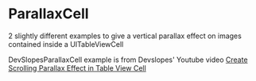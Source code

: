 # ParallaxCell
2 slightly different examples to give a vertical parallax effect on images contained inside a UITableViewCell

DevSlopesParallaxCell example is from Devslopes' Youtube video [Create Scrolling Parallax Effect in Table View Cell](https://www.youtube.com/watch?v=4f65hctNXro)
